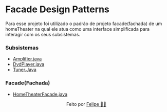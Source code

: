 # Facade Design Patterns

Para esse projeto foi utilizado o padrão de projeto facade(fachada) de um homeTheater na qual ele atua como uma interface simplificada para interagir com os seus subsistemas.


### Subsistemas

- [Amplifier.java]('https://github.com/felipertec/java-design-patterns-facade/tree/main/src/classes/Amplifier.java')
- [DvdPlayer.java]('https://github.com/felipertec/java-design-patterns-facade/tree/main/src/classes/DvdPlayer.java')
- [Tuner.Java]('https://github.com/felipertec/java-design-patterns-facade/tree/main/src/classes/Tuner.Java')

### Facade(Fachada)

- [HomeTheaterFacade.java]('https://github.com/felipertec/java-design-patterns-facade/tree/main/src/classes/HomeTheaterFacade.java')


<div align="center"> Feito por <a href="https://github.com/felipertec">Felipe 🧑‍💻</a>


